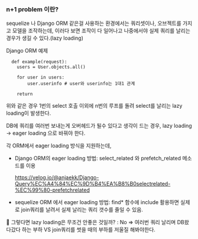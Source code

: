 ### n+1 problem 이란?

sequelize 나 Django ORM 같은걸 사용하는 환경에서는 쿼리셋이나, 오브젝트를 가지고 모델을 조작하는데, 이러다 보면 조작이 다 일어나고 나중에서야 실제 쿼리를 날리는 경우가 생길 수 있다.(lazy loading) 

Django ORM 예제
```
  def example(request):
    users = User.objects.all()
    
    for user in users:
    	user.userinfo # user와 userinfo는 1대1 관계
        
    return

```
위와 같은 경우 1번의 select 호출 이외에 n번의 루프를 돌려 select를 날리는 lazy loading이 발생한다.

DB에 쿼리를 여러번 보내는게 오버헤드가 될수 있다고 생각이 드는 경우, 
lazy loading -> eager loading 으로 바꿔야 한다.

각 ORM에서 eager loading 방식을 지원하는데,

- Django ORM의 eager loading 방법: select_related 와 prefetch_related 메소드를 이용

  https://velog.io/@anjaekk/Django-Query%EC%A4%84%EC%9D%B4%EA%B8%B0selectrelated-%EC%99%80-prefetchrelated

- sequelize ORM 에서 eager loading 방법: find* 함수에 include 활용하면 실제로 join쿼리를 날려서 실제 날리는 쿼리 갯수를 줄일 수 있음.


🤔 그렇다면 lazy loading은 무조건 안좋은 것일까? : No
=> 여러번 쿼리 날리며 DB왔다갔다 하는 부하 VS join쿼리를 썻을 때의 부하를 저울질 해봐야한다. 